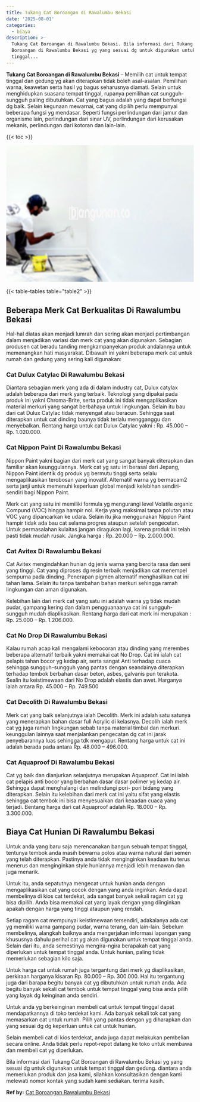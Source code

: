```yaml
---
title: Tukang Cat Boroangan di Rawalumbu Bekasi
date: '2025-08-01'
categories:
  - biaya
description: >-
  Tukang Cat Boroangan di Rawalumbu Bekasi. Bila informasi dari Tukang Cat
  Boroangan di Rawalumbu Bekasi yg yang sesuai dg untuk digunakan untuk tempat
  tinggal...
---
```


**Tukang Cat Boroangan di Rawalumbu Bekasi** – Memilih cat untuk tempat tinggal dan gedung yg akan diterapkan tidak boleh asal-asalan. Pemilihan warna, keawetan serta hasil yg bagus seharusnya diamati. Selain untuk menghidupkan suasana tempat tinggal, rupanya pemilihan cat sungguh-sungguh paling dibutuhkan. Cat yang bagus adalah yang dapat berfungsi dg baik. Selain kegunaan mewarnai, cat yang dipilih perlu mempunyai beberapa fungsi yg mendasar. Seperti fungsi perlindungan dari jamur dan organisme lain, perlindungan dari sinar UV, perlindungan dari kerusakan mekanis, perlindungan dari kotoran dan lain-lain.

{{< toc >}}

![Tukang Cat Boroangan di Rawalumbu Bekasi](/images/jasa-cat-murah41.png)

{{< table-tables table="table2" >}}

## Beberapa Merk Cat Berkualitas Di Rawalumbu Bekasi

Hal-hal diatas akan menjadi lumrah dan sering akan menjadi pertimbangan dalam menjadikan variasi dan merk cat yang akan digunakan. Sebagian produsen cat beradu tanding mengkampanyekan produk andalannya untuk memenangkan hati masyarakat. Dibawah ini yakni beberapa merk cat untuk rumah dan gedung yang sering kali digunakan:

### Cat Dulux Catylac Di Rawalumbu Bekasi

Diantara sebagian merk yang ada di dalam industry cat, Dulux catylax adalah beberapa dari merk yang terbaik. Teknologi yang dipakai pada produk ini yakni Chroma-Brite, serta produk ini tidak mengaplikasikan material merkuri yang sangat berbahaya untuk lingkungan. Selain itu bau dari cat Dulux Catylac tidak menyengat atau beracun. Sehingga saat diterapkan untuk cat dinding baunya tidak terlalu mengganggu dan menyebalkan. Rentang harga untuk cat Dulux Catylac yakni : Rp. 45.000 – Rp. 1.020.000.

### Cat Nippon Paint Di Rawalumbu Bekasi

Nippon Paint yakni bagian dari merk cat yang sangat banyak diterapkan dan familiar akan keunggulannya. Merk cat yg satu ini berasal dari Jepang, Nippon Paint identik dg produk yg bermutu tinggi serta selalu mengaplikasikan terobosan yang inovatif. Alternatif warna yg bermacam2 serta janji untuk memenuhi keperluan global menjadi kelebihan sendiri-sendiri bagi Nippon Paint.

Merk cat yang satu ini memiliki formula yg mengurangi level Volatile organic Compund (VOC) hingga hampir nol. Kerja yang maksimal tanpa polutan atau VOC yang dipancarkan ke udara. Selain itu jika menggunakan Nippon Paint hampir tidak ada bau cat selama progres ataupun setelah pengecetan. Untuk permasalahan kulaitas jangan diragukan lagi, karena produk ini telah pasti tidak mudah rusak. Jangka harga : Rp. 20.000 – Rp. 2.000.000.

### Cat Avitex Di Rawalumbu Bekasi

Cat Avitex mengindahkan hunian dg jenis warna yang bercita rasa dan seni yang tinggi. Cat yang diproses dg resin terbaik menjadikan cat menempel sempurna pada dinding. Penerapan pigmen alternatif menghasilkan cat ini tahan lama. Selain itu tanpa tambahan bahan merkuri sehingga ramah lingkungan dan aman digunakan.

Kelebihan lain dari merk cat yang satu ini adalah warna yg tidak mudah pudar, gampang kering dan dalam pengguanaanya cat ini sungguh-sungguh mudah diaplikasikan. Rentang harga dari cat merk ini merupakan : Rp. 25.000 – Rp. 1.206.000.

### Cat No Drop Di Rawalumbu Bekasi

Kalau rumah acap kali mengalami kebocoran atau dinding yang merembes beberapa alternatif terbaik yakni memakai cat No Drop. Cat ini ialah cat pelapis tahan bocor yg kedap air, serta sangat Anti terhadap cuaca sehingga sungguh-sungguh yang pantas dengan seandainya diterapkan terhadap tembok berbahan dasar beton, asbes, galvanis pun terakota. Sealin itu keistimewaan dari No Drop adalah elastis dan awet. Harganya ialah antara Rp. 45.000 – Rp. 749.500

### Cat Decolith Di Rawalumbu Bekasi

Merk cat yang baik selanjutnya ialah Decolith. Merk ini adalah satu satunya yang menerapkan bahan dasar full Acrylic di kelasnya. Decolih ialah merk cat yg juga ramah lingkungan sebab tanpa material timbal dan merkuri. keunggulan lainnya saat menjalankan pengecatan dg cat ini jarak penyebarannya luas sehingga tdk mengapur. Rentang harga untuk cat ini adalah berada pada antara Rp. 48.000 – 496.000.

### Cat Aquaproof Di Rawalumbu Bekasi

Cat yg baik dan dianjurkan selanjutnya merupakan Aquaproof. Cat ini ialah cat pelapis anti bocor yang berbahan dasar dasar polimer yg kedap air. Sehingga dapat menghalangi dan melindungi pori- pori bidang yang diterapkan. Selain itu kelebihan dari merk cat ini yaitu sifat yang elastis sehingga cat tembok ini bisa menyesuaikan dari keaadan cuaca yang terjadi. Bentang harga dari cat Aquaproof adalah Rp. 18.000 – Rp. 3.300.000.

## Biaya Cat Hunian Di Rawalumbu Bekasi

Untuk anda yang baru saja merencanakan bangun sebuah tempat tinggal, tentunya tembok anda masih bewarna polos atau warna natural dari semen yang telah diterapkan. Pastinya anda tidak menginginkan keadaan itu terus menerus dan menginginkan style huniannya menjadi lebih menawan dan juga menarik.

Untuk itu, anda sepatutnya mengecat untuk hunian anda dengan mengaplikasikan cat yang cocok dengan yang anda inginkan. Anda dapat membelinya di kios cat terdekat, ada sangat banyak sekali ragam cat yg bisa dipilih. Anda bisa memakai cat yang layak dengan yang diinginkan apakah dengan harga yang tinggi ataupun yang rendah.

Setiap ragam cat mempunyai keistimewaan tersendiri, adakalanya ada cat yg memiliki warna gampang pudar, warna terang, dan lain-lain. Sebelum membelinya, alangkah baiknya anda mengerjakan informasi lapangan yang khususnya dahulu perihal cat yg akan digunakan untuk tempat tinggal anda. Selain dari itu, anda semestinya mengira-ngira berapakah cat yang diperlukan untuk tempat tinggal anda. Untuk hunian, paling tidak memerlukan sebagian kilo saja.

Untuk harga cat untuk rumah juga tergantung dari merk yg diaplikasikan, perkiraan harganya kisaran Rp. 80.000 – Rp. 300.000. Hal itu tergantung juga dari barapa begitu banyak cat yg dibutuhkan untuk rumah anda. Ada begitu banyak sekali cat tembok untuk tempat tinggal yang bisa anda pilih yang layak dg keinginan anda sendiri.

Untuk anda yg berkeinginan membeli cat untuk tempat tinggal dapat mendapatkannya di toko terdekat kami. Ada banyak sekali tok cat yang memasarkan cat untuk rumah. Pilih yang pantas dengan yg diharapkan dan yang sesuai dg dg keperluan untuk cat untuk hunian.

Selain membeli cat di kios terdekat, anda juga dapat melakukan pembelian secara online. Anda tidak perlu repot-repot datang ke toko untuk membawa dan membeli cat yg diperlukan.

Bila informasi dari Tukang Cat Boroangan di Rawalumbu Bekasi yg yang sesuai dg untuk digunakan untuk tempat tinggal dan gedung. diantara anda memerlukan produk dan jasa kami, silahkan konsultasikan dengan kami melewati nomor kontak yang sudah kami sediakan. terima kasih.

**Ref by:** [Cat Boroangan Rawalumbu Bekasi](https://id.wikipedia.org/wiki/Cat)
